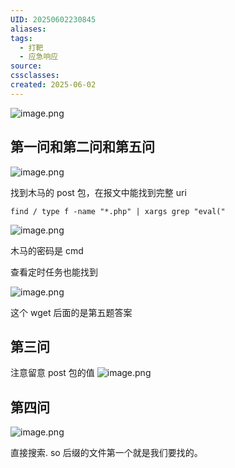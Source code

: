 ```yaml
---
UID: 20250602230845
aliases: 
tags:
  - 打靶
  - 应急响应
source: 
cssclasses: 
created: 2025-06-02
---
```


![image.png](https://s2.loli.net/2025/06/02/tzPlDy7UjIfnoks.png)

## 第一问和第二问和第五问
![image.png](https://s2.loli.net/2025/06/02/ahH3QM67PlrWNkc.png)

找到木马的 post 包，在报文中能找到完整 uri

```
find / type f -name "*.php" | xargs grep "eval("
```

![image.png](https://s2.loli.net/2025/06/02/o7ZmdfwxWvLksT5.png)

木马的密码是 cmd

查看定时任务也能找到

![image.png](https://s2.loli.net/2025/06/02/Vmr6nQ2EYS81pky.png)

这个 wget 后面的是第五题答案
## 第三问
注意留意 post 包的值
![image.png](https://s2.loli.net/2025/06/02/Jcgd7CktuyDZNiG.png)


## 第四问
![image.png](https://s2.loli.net/2025/06/02/eknFxNO81vwgfpo.png)

直接搜索. so 后缀的文件第一个就是我们要找的。
